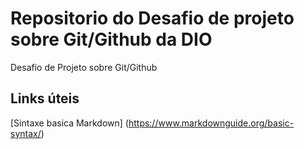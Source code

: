 # Repositorio do Desafio de projeto sobre Git/Github da DIO
Desafio de Projeto sobre Git/Github

## Links úteis

[Sintaxe basica Markdown] (https://www.markdownguide.org/basic-syntax/)
